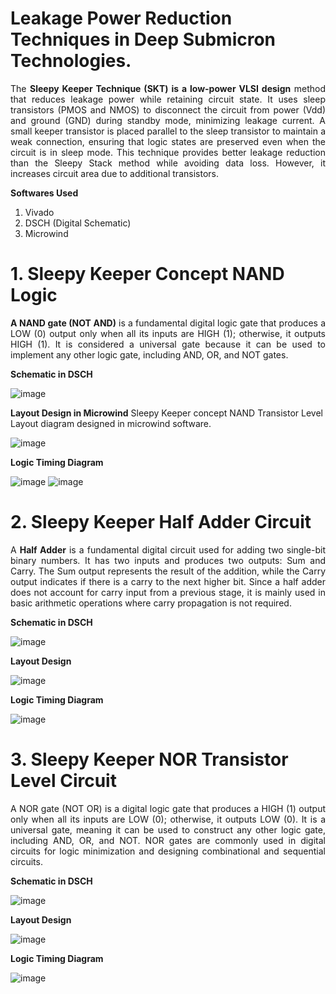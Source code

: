 # Leakage Power Reduction Techniques in Deep Submicron Technologies.

<div style="text-align: justify;">
  
The **Sleepy Keeper Technique (SKT) is a low-power VLSI design** method that reduces leakage power while retaining circuit state. It uses sleep transistors (PMOS and NMOS) to disconnect the circuit from power (Vdd) and ground (GND) during standby mode, minimizing leakage current. A small keeper transistor is placed parallel to the sleep transistor to maintain a weak connection, ensuring that logic states are preserved even when the circuit is in sleep mode. This technique provides better leakage reduction than the Sleepy Stack method while avoiding data loss. However, it increases circuit area due to additional transistors.

</div>

**Softwares Used**
1. Vivado
2. DSCH (Digital Schematic)
3. Microwind

# 1. Sleepy Keeper Concept NAND Logic

<div style="text-align: justify;">
  
**A NAND gate (NOT AND)** is a fundamental digital logic gate that produces a LOW (0) output only when all its inputs are HIGH (1); otherwise, it outputs HIGH (1). It is considered a universal gate because it can be used to implement any other logic gate, including AND, OR, and NOT gates.

</div>

**Schematic in DSCH**

![image](https://github.com/user-attachments/assets/ae85c362-9497-4478-b4bd-557f4740dcf9)

**Layout Design in Microwind**
Sleepy Keeper concept NAND Transistor Level Layout diagram designed in microwind software. 

![image](https://github.com/user-attachments/assets/36cfd53f-7d45-49f5-9f0e-f649d148351f)

**Logic Timing Diagram**

![image](https://github.com/user-attachments/assets/0a97235e-96cd-4ebd-a51d-aa31335c1dcb)
![image](https://github.com/user-attachments/assets/8699668e-b214-4962-99c1-0b4ac99f813f)

# 2. Sleepy Keeper Half Adder Circuit

<div style="text-align: justify;">
  
A **Half Adder** is a fundamental digital circuit used for adding two single-bit binary numbers. It has two inputs and produces two outputs: Sum and Carry. The Sum output represents the result of the addition, while the Carry output indicates if there is a carry to the next higher bit. Since a half adder does not account for carry input from a previous stage, it is mainly used in basic arithmetic operations where carry propagation is not required.

</div>

**Schematic in DSCH**

![image](https://github.com/user-attachments/assets/2b9d3541-801b-45c1-a052-2abc735aa094)

**Layout Design**

![image](https://github.com/user-attachments/assets/e64ac179-9041-461a-b8c3-2d6b93d33d9a)

**Logic Timing Diagram**

![image](https://github.com/user-attachments/assets/4ab86d64-2aea-4455-bb68-5e929c6691c9)

# 3. Sleepy Keeper NOR Transistor Level Circuit

<div style="text-align: justify;">
  
A NOR gate (NOT OR) is a digital logic gate that produces a HIGH (1) output only when all its inputs are LOW (0); otherwise, it outputs LOW (0). It is a universal gate, meaning it can be used to construct any other logic gate, including AND, OR, and NOT. NOR gates are commonly used in digital circuits for logic minimization and designing combinational and sequential circuits.

</div>

**Schematic in DSCH**

![image](https://github.com/user-attachments/assets/ea7467fd-725f-4f69-8feb-537fa9e7bcc8)

**Layout Design**

![image](https://github.com/user-attachments/assets/93fe4ab4-8e33-44b2-a47d-729a1bd6a1f2)

**Logic Timing Diagram**

![image](https://github.com/user-attachments/assets/582572bf-4b15-4bdb-8f60-2c2ec0e6ac53)






